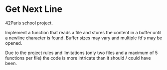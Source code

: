# Get Next Line

42Paris school project.

Implement a function that reads a file and stores the content in a buffer until a newline character is found. Buffer sizes may vary and multiple fd's may be opened.

Due to the project rules and limitations (only two files and a maximum of 5 functions per file) the code is more intricate than it should / could have been.
